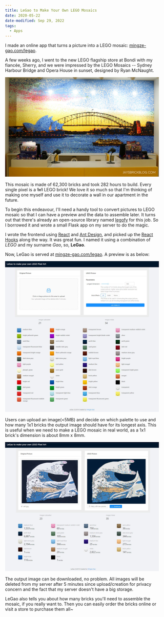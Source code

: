 ```yaml
---
title: LeGao to Make Your Own LEGO Mosaics
date: 2020-05-22
date-modified: Sep 29, 2022
tags:
  - Apps
---
```


I made an online app that turns a picture into a LEGO mosaic: [mingze-gao.com/legao](https://mingze-gao.com/legao).

<!-- more -->

A few weeks ago, I went to the new LEGO flagship store at Bondi with my fiancée, Sherry, and we were impressed by the LEGO Mosaics -- Sydney Harbour Bridge and Opera House in sunset, designed by Ryan McNaught.

![LEGO Sydney Bridge (credit: jaysbrickblog.com)](/images/LEGO-Store-Sydney-Harbour-Bridge-Mural-1024x662.jpg)

This mosaic is made of 62,300 bricks and took 282 hours to build. Every single pixel is a ~~1x1~~ LEGO brick! We love it so much so that I'm thinking of making one myself and use it to decorate a wall in our apartment in the future.

To begin this endeavour, I'll need a handy tool to convert pictures to LEGO mosaic so that I can have a preview and the data to assemble later. It turns out that there's already an open-source library named [legofy](https://github.com/JuanPotato/Legofy) for this job. So I borrowed it and wrote a small Flask app on my server to do the magic.

I wrote the frontend using [React](https://reactjs.org/) and [Ant Design](https://ant.design/), and picked up the [React Hooks](https://reactjs.org/docs/hooks-intro.html) along the way. It was great fun. I named it using a combination of *LEGO* and my surname *Gao*, so, **LeGao**.

Now, LeGao is served at [mingze-gao.com/legao](https://mingze-gao.com/legao). A preview is as below:

![LeGao-1](/images/LeGao-1.jpg)

Users can upload an image(<5MB) and decide on which palette to use and how many 1x1 bricks the output image should have for its longest axis. This is useful when we need to make a LEGO mosaic in real world, as a 1x1 brick's dimension is about 8mm x 8mm.

![LeGao-2](/images/LeGao-2.jpg)

The output image can be downloaded, no problem. All images will be deleted from my server after 5 minutes since upload/creation for privacy concern and the fact that my server doesn't have a big storage.

LeGao also tells you about how many bricks you'll need to assemble the mosaic, if you really want to. Then you can easily order the bricks online or visit a store to purchase them all~
